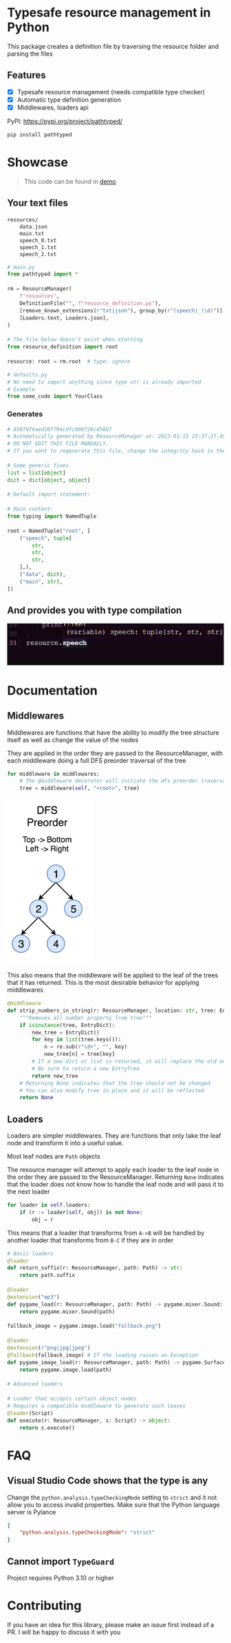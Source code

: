 # Typesafe resource management in Python

This package creates a definition file by traversing the resource folder and parsing the files

## Features
 - [x] Typesafe resource management (needs compatible type checker)
 - [x] Automatic type definition generation
 - [x] Middlewares, loaders api

PyPI: https://pypi.org/project/pathtyped/

```sh
pip install pathtyped
```

# Showcase

> This code can be found in [demo](demo)

## Your text files

```
resources/
    data.json
    main.txt
    speech_0.txt
    speech_1.txt
    speech_2.txt
```

```py
# main.py
from pathtyped import *

rm = ResourceManager(
    f"resources",
    DefinitionFile("", f"resource_definition.py"),
    [remove_known_extensions(r"txt|json"), group_by(r"(speech)_(\d)")],
    [Loaders.text, Loaders.json],
)

# The file below doesn't exist when starting
from resource_definition import root

resource: root = rm.root  # type: ignore
```

```py
# defaults.py
# No need to import anything since type str is already imported
# Example
from some_code import YourClass
```

### Generates

```py
# 8587d74aed20f794cdfc800f26c456b7
# Automatically generated by ResourceManager at: 2023-01-15 23:37:27.451164
# DO NOT EDIT THIS FILE MANUALLY. 
# If you want to regenerate this file, change the integrity hash in the first line to something else

# Some generic fixes
list = list[object]
dict = dict[object, object]

# Default import statement:

# Main content:
from typing import NamedTuple

root = NamedTuple("root", [
    ("speech", tuple[
        str,
        str,
        str,
    ],),
    ("data", dict),
    ("main", str),
])
```

## And provides you with type compilation

![1673847586091](https://raw.githubusercontent.com/nopeless/python-typesafe-resource-management/main/image/README/1673847586091.png)

# Documentation

## Middlewares

Middlewares are functions that have the ability to modify the tree structure itself as well as change the value of the nodes

They are applied in the order they are passed to the ResourceManager, with each middleware doing a full DFS preorder traversal of the tree

```py
for middleware in middlewares:
    # The @middleware decorator will initiate the dfs preorder traversal
    tree = middleware(self, "<root>", tree)
```
<img src="https://github.com/nopeless/python-typesafe-resource-management/raw/main/image/README/1673837228765.png" alt="drawing" width="200"/>

This also means that the middleware will be applied to the leaf of the trees that it has returned. This is the most desirable behavior for applying middlewares

```py
@middleware
def strip_numbers_in_string(r: ResourceManager, location: str, tree: EntryTree) -> Optional[EntryTree]:
    """Removes all number property from tree"""
    if isinstance(tree, EntryDict):
        new_tree = EntryDict()
        for key in list(tree.keys()):
            n = re.sub(r"\d+", "", key)
            new_tree[n] = tree[key]
        # If a new dict or list is returned, it will replace the old one
        # Be sure to return a new EntryTree
        return new_tree
    # Returning None indicates that the tree should not be changed
    # You can also modify tree in place and it will be reflected
    return None
```

## Loaders

Loaders are simpler middlewares. They are functions that only take the leaf node and transform it into a useful value.

Most leaf nodes are `Path` objects

The resource manager will attempt to apply each loader to the leaf node in the order they are passed to the ResourceManager. Returning `None` indicates that the loader does not know how to handle the leaf node and will pass it to the next loader

```py
for loader in self.loaders:
    if (r := loader(self, obj)) is not None:
        obj = r
```

This means that a loader that transforms from `A->B` will be handled by another loader that transforms from `B-C` if they are in order

```py
# Basic loaders
@loader
def return_suffix(r: ResourceManager, path: Path) -> str:
    return path.suffix

@loader
@extension("mp3")
def pygame_load(r: ResourceManager, path: Path) -> pygame.mixer.Sound:
    return pygame.mixer.Sound(path)

fallback_image = pygame.image.load("fallback.png")

@loader
@extension(r"png|jpg|jpeg")
@fallback(fallback_image) # If the loading raises an Exception
def pygame_image_load(r: ResourceManager, path: Path) -> pygame.Surface:
    return pygame.image.load(path)

# Advanced loaders

# Loader that accepts certain object nodes
# Requires a compatible middleware to generate such leaves
@loader(Script)
def execute(r: ResourceManager, s: Script) -> object:
    return s.execute()

```

# FAQ

## Visual Studio Code shows that the type is any

Change the `python.analysis.typeCheckingMode` setting to `strict` and it not allow you to access invalid properties. Make sure that the Python language server is Pylance

```json
{
    "python.analysis.typeCheckingMode": "strict"
}
```

## Cannot import `TypeGuard`

Project requires Python 3.10 or higher

# Contributing

If you have an idea for this library, please make an issue first instead of a PR. I will be happy to discuss it with you
